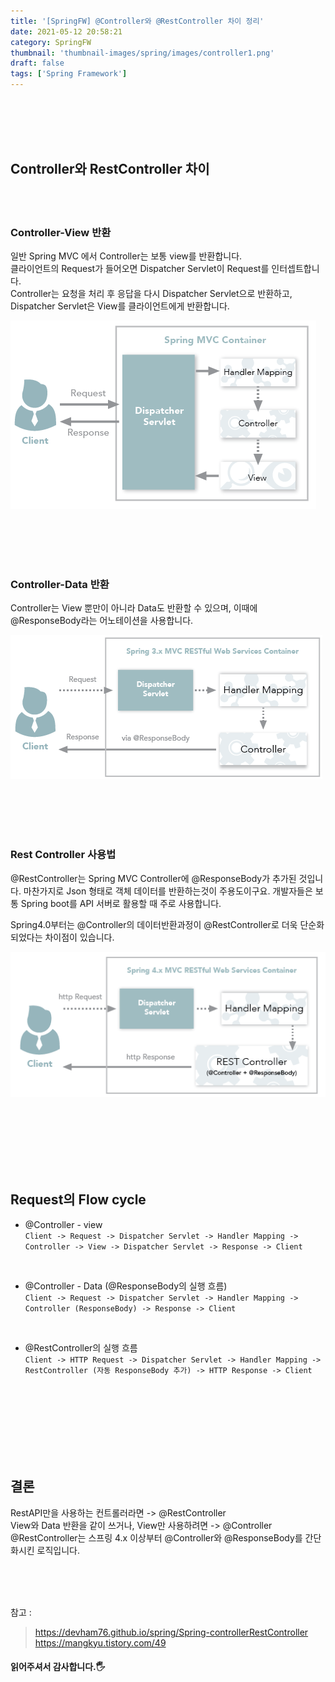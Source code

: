 ```yaml
---
title: '[SpringFW] @Controller와 @RestController 차이 정리'
date: 2021-05-12 20:58:21
category: SpringFW
thumbnail: 'thumbnail-images/spring/images/controller1.png'
draft: false
tags: ['Spring Framework']
---
```


<br>
<br>
<br>
<br>

## Controller와 RestController 차이

<br>
<br>

### Controller-View 반환

일반 Spring MVC 에서 Controller는 보통 view를 반환합니다.<br>
클라이언트의 Request가 들어오면 Dispatcher Servlet이 Request를 인터셉트합니다.<br>
Controller는 요청을 처리 후 응답을 다시 Dispatcher Servlet으로 반환하고, Dispatcher Servlet은 View를 클라이언트에게 반환합니다.

![](./images/controller1.png)

<br>
<br>
<br>
<br>

### Controller-Data 반환

Controller는 View 뿐만이 아니라 Data도 반환할 수 있으며, 이때에 @ResponseBody라는 어노테이션을 사용합니다.

![](./images/controller2.png)

<br>
<br>
<br>
<br>

### Rest Controller 사용법

@RestController는 Spring MVC Controller에 @ResponseBody가 추가된 것입니다. 마찬가지로 Json 형태로 객체 데이터를 반환하는것이 주용도이구요. 개발자들은 보통 Spring boot를 API 서버로 활용할 때 주로 사용합니다.

Spring4.0부터는 @Controller의 데이터반환과정이 @RestController로 더욱 단순화 되었다는 차이점이 있습니다.

![](./images/controller3.png)

<br>
<br>
<br>
<br>
<br>
<br>

## Request의 Flow cycle

- @Controller - view <br>
  `Client -> Request -> Dispatcher Servlet -> Handler Mapping -> Controller -> View -> Dispatcher Servlet -> Response -> Client`

<br>

- @Controller - Data (@ResponseBody의 실행 흐름) <br>
  `Client -> Request -> Dispatcher Servlet -> Handler Mapping -> Controller (ResponseBody) -> Response -> Client`

<br>

- @RestController의 실행 흐름 <br>
  `Client -> HTTP Request -> Dispatcher Servlet -> Handler Mapping -> RestController (자동 ResponseBody 추가) -> HTTP Response -> Client`

<br>
<br>
<br>
<br>
<br>
<br>
<br>

## 결론

RestAPI만을 사용하는 컨트롤러라면 -> @RestController<br>
View와 Data 반환을 같이 쓰거나, View만 사용하려면 -> @Controller<br>
@RestController는 스프링 4.x 이상부터 @Controller와 @ResponseBody를 간단화시킨 로직입니다.

<br>
<br>
<br>

참고 :

> https://devham76.github.io/spring/Spring-controllerRestController https://mangkyu.tistory.com/49

#### 읽어주셔서 감사합니다.🖐
